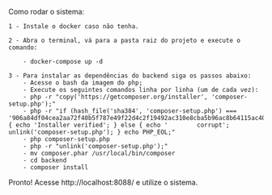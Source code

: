 Como rodar o sistema:

    1 - Instale o docker caso não tenha.

    2 - Abra o terminal, vá para a pasta raiz do projeto e execute o comando: 

        - docker-compose up -d

    3 - Para instalar as dependências do backend siga os passos abaixo:
        - Acesse o bash da imagem do php;
        - Execute os seguintes comandos linha por linha (um de cada vez):
        - php -r "copy('https://getcomposer.org/installer', 'composer-setup.php');"
        - php -r "if (hash_file('sha384', 'composer-setup.php') === '906a84df04cea2aa72f40b5f787e49f22d4c2f19492ac310e8cba5b96ac8b64115ac402c8cd292b8a03482574915d1a8') { echo 'Installer verified'; } else { echo '        corrupt'; unlink('composer-setup.php'); } echo PHP_EOL;"
        - php composer-setup.php
        - php -r "unlink('composer-setup.php');"
        - mv composer.phar /usr/local/bin/composer
        - cd backend
        - composer install

Pronto! Acesse http://localhost:8088/ e utilize o sistema.
